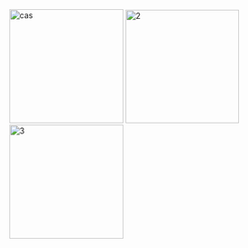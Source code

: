 <img width="202" alt="cas" src="https://user-images.githubusercontent.com/127725526/233765671-444e4756-2859-4fd3-a7fe-e47b373b7a5d.png">
<img width="201" alt="2" src="https://user-images.githubusercontent.com/127725526/233765676-f8f6f440-39c7-4cc6-98ec-55c2d940b79d.png">
<img width="202" alt="3" src="https://user-images.githubusercontent.com/127725526/233765686-c0cc4ebe-bd30-4f83-a705-a2091cb8f478.png">
